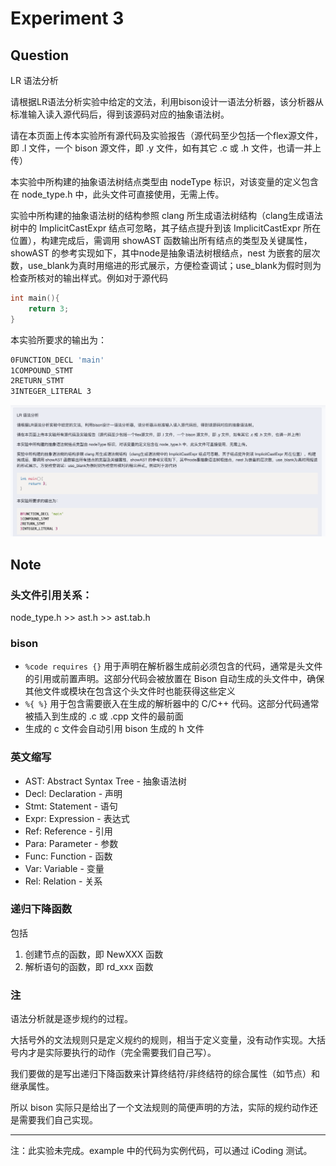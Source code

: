 # Experiment 3

## Question

LR 语法分析

请根据LR语法分析实验中给定的文法，利用bison设计一语法分析器，该分析器从标准输入读入源代码后，得到该源码对应的抽象语法树。

请在本页面上传本实验所有源代码及实验报告（源代码至少包括一个flex源文件，即 .l 文件，一个 bison 源文件，即 .y 文件，如有其它 .c 或 .h 文件，也请一并上传）

本实验中所构建的抽象语法树结点类型由 nodeType 标识，对该变量的定义包含在 node_type.h 中，此头文件可直接使用，无需上传。

实验中所构建的抽象语法树的结构参照 clang 所生成语法树结构（clang生成语法树中的 ImplicitCastExpr 结点可忽略，其子结点提升到该 ImplicitCastExpr 所在位置），构建完成后，需调用 showAST 函数输出所有结点的类型及关键属性，showAST 的参考实现如下，其中node是抽象语法树根结点，nest 为嵌套的层次数，use_blank为真时用缩进的形式展示，方便检查调试；use_blank为假时则为检查所核对的输出样式。例如对于源代码

```c
int main(){
    return 3;
}
```

本实验所要求的输出为：

```sh
0FUNCTION_DECL 'main'
1COMPOUND_STMT
2RETURN_STMT
3INTEGER_LITERAL 3
```

![](task.png)

## Note

### 头文件引用关系：

node_type.h >> ast.h >> ast.tab.h

### bison

* `%code requires {}` 用于声明在解析器生成前必须包含的代码，通常是头文件的引用或前置声明。这部分代码会被放置在 Bison 自动生成的头文件中，确保其他文件或模块在包含这个头文件时也能获得这些定义
* `%{ %}` 用于包含需要嵌入在生成的解析器中的 C/C++ 代码。这部分代码通常被插入到生成的 .c 或 .cpp 文件的最前面
* 生成的 c 文件会自动引用 bison 生成的 h 文件

### 英文缩写

* AST: Abstract Syntax Tree - 抽象语法树
* Decl: Declaration - 声明
* Stmt: Statement - 语句
* Expr: Expression - 表达式
* Ref: Reference - 引用
* Para: Parameter - 参数
* Func: Function - 函数
* Var: Variable - 变量
* Rel: Relation - 关系

### 递归下降函数

包括

1. 创建节点的函数，即 NewXXX 函数
2. 解析语句的函数，即 rd_xxx 函数

### 注

语法分析就是逐步规约的过程。

大括号外的文法规则只是定义规约的规则，相当于定义变量，没有动作实现。大括号内才是实际要执行的动作（完全需要我们自己写）。

我们要做的是写出递归下降函数来计算终结符/非终结符的综合属性（如节点）和继承属性。

所以 bison 实际只是给出了一个文法规则的简便声明的方法，实际的规约动作还是需要我们自己实现。

***

注：此实验未完成。example 中的代码为实例代码，可以通过 iCoding 测试。

